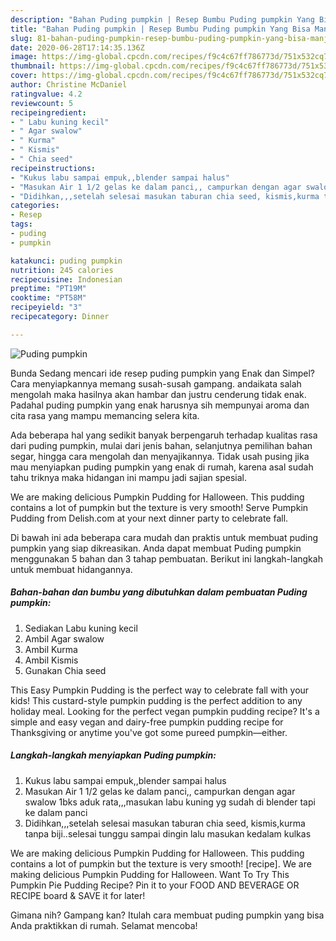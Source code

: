 ```yaml
---
description: "Bahan Puding pumpkin | Resep Bumbu Puding pumpkin Yang Bisa Manjain Lidah"
title: "Bahan Puding pumpkin | Resep Bumbu Puding pumpkin Yang Bisa Manjain Lidah"
slug: 81-bahan-puding-pumpkin-resep-bumbu-puding-pumpkin-yang-bisa-manjain-lidah
date: 2020-06-28T17:14:35.136Z
image: https://img-global.cpcdn.com/recipes/f9c4c67ff786773d/751x532cq70/puding-pumpkin-foto-resep-utama.jpg
thumbnail: https://img-global.cpcdn.com/recipes/f9c4c67ff786773d/751x532cq70/puding-pumpkin-foto-resep-utama.jpg
cover: https://img-global.cpcdn.com/recipes/f9c4c67ff786773d/751x532cq70/puding-pumpkin-foto-resep-utama.jpg
author: Christine McDaniel
ratingvalue: 4.2
reviewcount: 5
recipeingredient:
- " Labu kuning kecil"
- " Agar swalow"
- " Kurma"
- " Kismis"
- " Chia seed"
recipeinstructions:
- "Kukus labu sampai empuk,,blender sampai halus"
- "Masukan Air 1 1/2 gelas ke dalam panci,, campurkan dengan agar swalow 1bks aduk rata,,,masukan labu kuning yg sudah di blender tapi ke dalam panci"
- "Didihkan,,,setelah selesai masukan taburan chia seed, kismis,kurma tanpa biji..selesai tunggu sampai dingin lalu masukan kedalam kulkas"
categories:
- Resep
tags:
- puding
- pumpkin

katakunci: puding pumpkin 
nutrition: 245 calories
recipecuisine: Indonesian
preptime: "PT19M"
cooktime: "PT58M"
recipeyield: "3"
recipecategory: Dinner

---
```



![Puding pumpkin](https://img-global.cpcdn.com/recipes/f9c4c67ff786773d/751x532cq70/puding-pumpkin-foto-resep-utama.jpg)

Bunda Sedang mencari ide resep puding pumpkin yang Enak dan Simpel? Cara menyiapkannya memang susah-susah gampang. andaikata salah mengolah maka hasilnya akan hambar dan justru cenderung tidak enak. Padahal puding pumpkin yang enak harusnya sih mempunyai aroma dan cita rasa yang mampu memancing selera kita.

Ada beberapa hal yang sedikit banyak berpengaruh terhadap kualitas rasa dari puding pumpkin, mulai dari jenis bahan, selanjutnya pemilihan bahan segar, hingga cara mengolah dan menyajikannya. Tidak usah pusing jika mau menyiapkan puding pumpkin yang enak di rumah, karena asal sudah tahu triknya maka hidangan ini mampu jadi sajian spesial.

We are making delicious Pumpkin Pudding for Halloween. This pudding contains a lot of pumpkin but the texture is very smooth! Serve Pumpkin Pudding from Delish.com at your next dinner party to celebrate fall.


Di bawah ini ada beberapa cara mudah dan praktis untuk membuat puding pumpkin yang siap dikreasikan. Anda dapat membuat Puding pumpkin menggunakan 5 bahan dan 3 tahap pembuatan. Berikut ini langkah-langkah untuk membuat hidangannya.

<!--inarticleads1-->

##### Bahan-bahan dan bumbu yang dibutuhkan dalam pembuatan Puding pumpkin:

1. Sediakan  Labu kuning kecil
1. Ambil  Agar swalow
1. Ambil  Kurma
1. Ambil  Kismis
1. Gunakan  Chia seed


This Easy Pumpkin Pudding is the perfect way to celebrate fall with your kids! This custard-style pumpkin pudding is the perfect addition to any holiday meal. Looking for the perfect vegan pumpkin pudding recipe? It&#39;s a simple and easy vegan and dairy-free pumpkin pudding recipe for Thanksgiving or anytime you&#39;ve got some pureed pumpkin—either. 

<!--inarticleads2-->

##### Langkah-langkah menyiapkan Puding pumpkin:

1. Kukus labu sampai empuk,,blender sampai halus
1. Masukan Air 1 1/2 gelas ke dalam panci,, campurkan dengan agar swalow 1bks aduk rata,,,masukan labu kuning yg sudah di blender tapi ke dalam panci
1. Didihkan,,,setelah selesai masukan taburan chia seed, kismis,kurma tanpa biji..selesai tunggu sampai dingin lalu masukan kedalam kulkas


We are making delicious Pumpkin Pudding for Halloween. This pudding contains a lot of pumpkin but the texture is very smooth! [recipe]. We are making delicious Pumpkin Pudding for Halloween. Want To Try This Pumpkin Pie Pudding Recipe? Pin it to your FOOD AND BEVERAGE OR RECIPE board &amp; SAVE it for later! 

Gimana nih? Gampang kan? Itulah cara membuat puding pumpkin yang bisa Anda praktikkan di rumah. Selamat mencoba!
